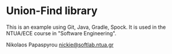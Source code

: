 # Union-Find library

This is an example using Git, Java, Gradle, Spock.
It is used in the NTUA/ECE course in "Software Engineering".

Nikolaos Papaspyrou <nickie@softlab.ntua.gr>
